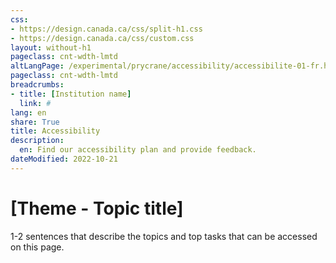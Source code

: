 ```yaml
---
css:
- https://design.canada.ca/css/split-h1.css
- https://design.canada.ca/css/custom.css
layout: without-h1
pageclass: cnt-wdth-lmtd
altLangPage: /experimental/prycrane/accessibility/accessibilite-01-fr.html
pageclass: cnt-wdth-lmtd
breadcrumbs:
- title: [Institution name]
  link: #
lang: en
share: True
title: Accessibility
description: 
  en: Find our accessibility plan and provide feedback. 
dateModified: 2022-10-21
---
```


<div class="container">
	<div class="row">
		<div class="col-md-6">
			<h1 property="name" id="wb-cont">[Theme - Topic title]</h1>
			<p>1-2 sentences that describe the topics and top tasks that can be accessed on this page.</p>
		</div>
		<div class="col-md-6 mrgn-tp-sm hidden-sm hidden-xs provisional gc-topic-bg">
			<div data-bgimg="/experimental/prycrane/accessibility/images/univ-access-02.png"></div>
		</div>
	</div>
</div>
